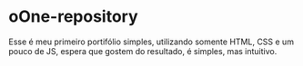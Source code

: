# oOne-repository
Esse é meu primeiro portifólio simples, utilizando somente HTML, CSS e um pouco de JS, espera que gostem do resultado, é simples, mas intuitivo.

